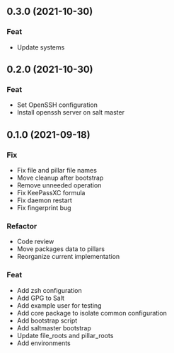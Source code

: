 ## 0.3.0 (2021-10-30)

### Feat

- Update systems

## 0.2.0 (2021-10-30)

### Feat

- Set OpenSSH configuration
- Install openssh server on salt master

## 0.1.0 (2021-09-18)

### Fix

- Fix file and pillar file names
- Move cleanup after bootstrap
- Remove unneeded operation
- Fix KeePassXC formula
- Fix daemon restart
- Fix fingerprint bug

### Refactor

- Code review
- Move packages data to pillars
- Reorganize current implementation

### Feat

- Add zsh configuration
- Add GPG to Salt
- Add example user for testing
- Add core package to isolate common configuration
- Add bootstrap script
- Add saltmaster bootstrap
- Update file_roots and pillar_roots
- Add environments
